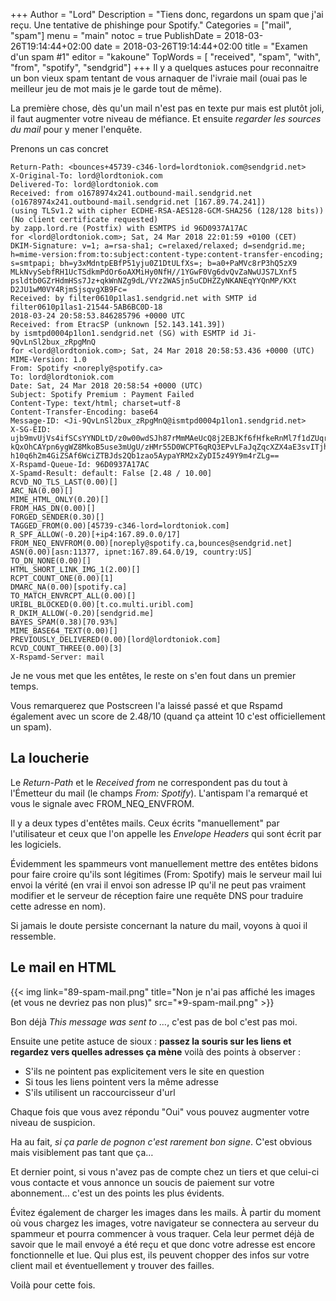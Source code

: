 +++
Author = "Lord"
Description = "Tiens donc, regardons un spam que j'ai reçu. Une tentative de phishinge pour Spotify."
Categories = ["mail", "spam"]
menu = "main"
notoc = true
PublishDate = 2018-03-26T19:14:44+02:00
date = 2018-03-26T19:14:44+02:00
title = "Examen d'un spam #1"
editor = "kakoune"
TopWords = [  "received", "spam", "with", "from", "spotify", "sendgrid"]
+++
Il y a quelques astuces pour reconnaitre un bon vieux spam tentant de vous arnaquer de l'ivraie mail (ouai pas le meilleur jeu de mot mais je le garde tout de même).

La première chose, dès qu'un mail n'est pas en texte pur mais est plutôt joli, il faut augmenter votre niveau de méfiance.
Et ensuite *regarder les sources du mail* pour y mener l'enquête.

Prenons un cas concret

    Return-Path: <bounces+45739-c346-lord=lordtoniok.com@sendgrid.net>
    X-Original-To: lord@lordtoniok.com
    Delivered-To: lord@lordtoniok.com
    Received: from o1678974x241.outbound-mail.sendgrid.net (o1678974x241.outbound-mail.sendgrid.net [167.89.74.241])
    (using TLSv1.2 with cipher ECDHE-RSA-AES128-GCM-SHA256 (128/128 bits))
    (No client certificate requested)
    by zapp.lord.re (Postfix) with ESMTPS id 96D0937A17AC
    for <lord@lordtoniok.com>; Sat, 24 Mar 2018 22:01:59 +0100 (CET)
    DKIM-Signature: v=1; a=rsa-sha1; c=relaxed/relaxed; d=sendgrid.me; 
    h=mime-version:from:to:subject:content-type:content-transfer-encoding; 
    s=smtpapi; bh=y3xMdntpEBfP51yju0Z1DtULfXs=; b=a0+PaMVc8rP3hQ5zX9
    MLkNvySebfRH1UcTSdkmPdOr6oAXMiHy0NfH//1YGwF0Vg6dvQvZaNwUJS7LXnf5
    psldtb0GZrHdmHSs7Jz+qkWnNZg9dL/VYz2WASjn5uCDHZZyNKANEqYYQnMP/KXt
    D2JU1wM0VY4RjmSjsqvgXB9Fc=
    Received: by filter0610p1las1.sendgrid.net with SMTP id filter0610p1las1-21544-5AB6BC0D-18
    2018-03-24 20:58:53.846285796 +0000 UTC
    Received: from EtracSP (unknown [52.143.141.39])
    by ismtpd0004p1lon1.sendgrid.net (SG) with ESMTP id Ji-9QvLnSl2bux_zRpgMnQ
    for <lord@lordtoniok.com>; Sat, 24 Mar 2018 20:58:53.436 +0000 (UTC)
    MIME-Version: 1.0
    From: Spotify <noreply@spotify.ca>
    To: lord@lordtoniok.com
    Date: Sat, 24 Mar 2018 20:58:54 +0000 (UTC)
    Subject: Spotify Premium : Payment Failed
    Content-Type: text/html; charset=utf-8
    Content-Transfer-Encoding: base64
    Message-ID: <Ji-9QvLnSl2bux_zRpgMnQ@ismtpd0004p1lon1.sendgrid.net>
    X-SG-EID: ujb9mvUjVs4ifSCsYYNDLtD/z0w00wdSJh87rMmMAeUcQ8j2EBJKf6fHfkeRnMl7f1dZUqrJ3idbM3
    kQxOhCAYpn6ygWZ8MkoB5use3mUgU/zHMr55D0WCPT6qRQ3EPvLFaJqZqcXZX4aE3svITjhx7V+8GJ
    h10q6h2m4GiZSAf6WciZTBJds2Qb1zao5AypaYRM2xZyDI5z49Y9m4rZLg==
    X-Rspamd-Queue-Id: 96D0937A17AC
    X-Spamd-Result: default: False [2.48 / 10.00]
    RCVD_NO_TLS_LAST(0.00)[]
    ARC_NA(0.00)[]
    MIME_HTML_ONLY(0.20)[]
    FROM_HAS_DN(0.00)[]
    FORGED_SENDER(0.30)[]
    TAGGED_FROM(0.00)[45739-c346-lord=lordtoniok.com]
    R_SPF_ALLOW(-0.20)[+ip4:167.89.0.0/17]
    FROM_NEQ_ENVFROM(0.00)[noreply@spotify.ca,bounces@sendgrid.net]
    ASN(0.00)[asn:11377, ipnet:167.89.64.0/19, country:US]
    TO_DN_NONE(0.00)[]
    HTML_SHORT_LINK_IMG_1(2.00)[]
    RCPT_COUNT_ONE(0.00)[1]
    DMARC_NA(0.00)[spotify.ca]
    TO_MATCH_ENVRCPT_ALL(0.00)[]
    URIBL_BLOCKED(0.00)[t.co.multi.uribl.com]
    R_DKIM_ALLOW(-0.20)[sendgrid.me]
    BAYES_SPAM(0.38)[70.93%]
    MIME_BASE64_TEXT(0.00)[]
    PREVIOUSLY_DELIVERED(0.00)[lord@lordtoniok.com]
    RCVD_COUNT_THREE(0.00)[3]
    X-Rspamd-Server: mail

Je ne vous met que les entêtes, le reste on s'en fout dans un premier temps.

Vous remarquerez que Postscreen l'a laissé passé et que Rspamd également avec un score de 2.48/10 (quand ça atteint 10 c'est officiellement un spam).

## La loucherie

Le *Return-Path* et le *Received from* ne correspondent pas du tout à l'Émetteur du mail (le champs *From: Spotify*). L'antispam l'a remarqué et vous le signale avec FROM_NEQ_ENVFROM.

Il y a deux types d'entêtes mails.
Ceux écrits "manuellement" par l'utilisateur et ceux que l'on appelle les *Envelope Headers* qui sont écrit par les logiciels.

Évidemment les spammeurs vont manuellement mettre des entêtes bidons pour faire croire qu'ils sont légitimes (From: Spotify) mais le serveur mail lui envoi la vérité (en vrai il envoi son adresse IP qu'il ne peut pas vraiment modifier et le serveur de réception faire une requête DNS pour traduire cette adresse en nom).

Si jamais le doute persiste concernant la nature du mail, voyons à quoi il ressemble.

## Le mail en HTML

{{< img link="89-spam-mail.png" title="Non je n'ai pas affiché les images (et vous ne devriez pas non plus)" src="*9-spam-mail.png" >}}

Bon déjà *This message was sent to …*, c'est pas de bol c'est pas moi.

Ensuite une petite astuce de sioux : **passez la souris sur les liens et regardez vers quelles adresses ça mène** voilà des points à observer :

  - S'ils ne pointent pas explicitement vers le site en question
  - Si tous les liens pointent vers la même adresse
  - S'ils utilisent un raccourcisseur d'url

Chaque fois que vous avez répondu "Oui" vous pouvez augmenter votre niveau de suspicion.

Ha au fait, *si ça parle de pognon c'est rarement bon signe*. C'est obvious mais visiblement pas tant que ça…

Et dernier point, si vous n'avez pas de compte chez un tiers et que celui-ci vous contacte et vous annonce un soucis de paiement sur votre abonnement… c'est un des points les plus évidents.

Évitez également de charger les images dans les mails.
À partir du moment où vous chargez les images, votre navigateur se connectera au serveur du spammeur et pourra commencer à vous traquer.
Cela leur permet déjà de savoir que le mail envoyé a été reçu et que donc votre adresse est encore fonctionnelle et lue.
Qui plus est, ils peuvent chopper des infos sur votre client mail et éventuellement y trouver des failles.

Voilà pour cette fois.


